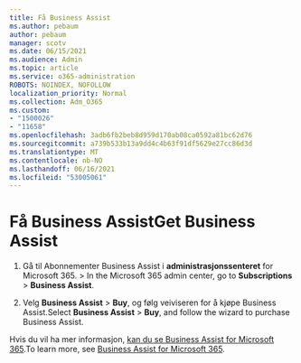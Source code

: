 ```yaml
---
title: Få Business Assist
ms.author: pebaum
author: pebaum
manager: scotv
ms.date: 06/15/2021
ms.audience: Admin
ms.topic: article
ms.service: o365-administration
ROBOTS: NOINDEX, NOFOLLOW
localization_priority: Normal
ms.collection: Adm_O365
ms.custom:
- "1500026"
- "11658"
ms.openlocfilehash: 3adb6fb2beb8d959d170ab08ca0592a81bc62d76
ms.sourcegitcommit: a739b533b13a9dd4c4b63f91df5629e27cc86d3d
ms.translationtype: MT
ms.contentlocale: nb-NO
ms.lasthandoff: 06/16/2021
ms.locfileid: "53005061"
---
```

# <a name="get-business-assist"></a><span data-ttu-id="7174d-102">Få Business Assist</span><span class="sxs-lookup"><span data-stu-id="7174d-102">Get Business Assist</span></span>

1. <span data-ttu-id="7174d-103">Gå til Abonnementer Business Assist i **administrasjonssenteret** for Microsoft 365.  >  </span><span class="sxs-lookup"><span data-stu-id="7174d-103">In the Microsoft 365 admin center, go to **Subscriptions** > **Business Assist**.</span></span>

1. <span data-ttu-id="7174d-104">Velg **Business Assist**  >  **Buy**, og følg veiviseren for å kjøpe Business Assist.</span><span class="sxs-lookup"><span data-stu-id="7174d-104">Select **Business Assist** > **Buy**, and follow the wizard to purchase Business Assist.</span></span>

<span data-ttu-id="7174d-105">Hvis du vil ha mer informasjon, [kan du se Business Assist for Microsoft 365](/microsoft-365/admin/misc/business-assist).</span><span class="sxs-lookup"><span data-stu-id="7174d-105">To learn more, see [Business Assist for Microsoft 365](/microsoft-365/admin/misc/business-assist).</span></span>